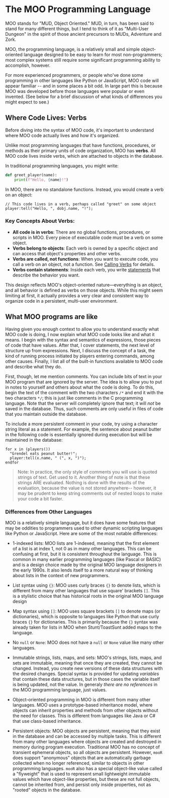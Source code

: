 # The MOO Programming Language

MOO stands for "MUD, Object Oriented." MUD, in turn, has been said to stand for many different things, but I tend to
think of it as "Multi-User Dungeon" in the spirit of those ancient precursors to MUDs, Adventure and Zork.

MOO, the programming language, is a relatively small and simple object-oriented language designed to be easy to learn
for most non-programmers; most complex systems still require some significant programming ability to accomplish,
however.

For more experienced programmers, or people who've done some programming in other languages like Python or JavaScript,
MOO code will appear familiar -- and in some places a bit odd. In large part this is because MOO was developed before
those languages were popular or even invented. (See below for a brief discussion of what kinds of differences you
might expect to see.)

## Where Code Lives: Verbs

Before diving into the syntax of MOO code, it's important to understand where MOO code actually lives and how it's
organized.

Unlike most programming languages that have functions, procedures, or methods as their primary units of code
organization, MOO has **verbs**. All MOO code lives inside verbs, which are attached to objects in the database.

In traditional programming languages, you might write:

```python
def greet_player(name):
    print(f"Hello, {name}!")
```

In MOO, there are no standalone functions. Instead, you would create a verb on an object:

```moo
// This code lives in a verb, perhaps called "greet" on some object
player:tell("Hello, ", dobj.name, "!");
```

### Key Concepts About Verbs:

- **All code is in verbs**: There are no global functions, procedures, or scripts in MOO. Every piece of executable code
  must be a verb on some object.
- **Verbs belong to objects**: Each verb is owned by a specific object and can access that object's properties and other
  verbs.
- **Verbs are called, not functions**: When you want to execute code, you call a verb on an object, not a function.
  See [Calling Verbs](the-moo-programming-language/calling-verbs.md) for details.
- **Verbs contain statements**: Inside each verb, you
  write [statements](the-moo-programming-language/moo-language-statements.md) that describe the behavior you want.

This design reflects MOO's object-oriented nature—everything is an object, and all behavior is defined as verbs on those
objects. While this might seem limiting at first, it actually provides a very clear and consistent way to organize code
in a persistent, multi-user environment.

## What MOO programs are like

Having given you enough context to allow you to understand exactly what MOO code is doing, I now explain what MOO code
looks like and what it means. I begin with the syntax and semantics of expressions, those pieces of code that have
values. After that, I cover statements, the next level of structure up from expressions. Next, I discuss the concept of
a task, the kind of running process initiated by players entering commands, among other causes. Finally, I list all of
the built-in functions available to MOO code and describe what they do.

First, though, let me mention comments. You can include bits of text in your MOO program that are ignored by the server.
The idea is to allow you to put in notes to yourself and others about what the code is doing. To do this, begin the text
of the comment with the two characters `/*` and end it with the two characters `*/`; this is just like comments in the C
programming language. Note that the server will completely ignore that text; it will _not_ be saved in the database.
Thus, such comments are only useful in files of code that you maintain outside the database.

To include a more persistent comment in your code, try using a character string literal as a statement. For example, the
sentence about peanut butter in the following code is essentially ignored during execution but will be maintained in the
database:

```
for x in (players())
  "Grendel eats peanut butter!";
  player:tell(x.name, " (", x, ")");
endfor
```

> Note: In practice, the only style of comments you will use is quoted strings of text. Get used to it. Another thing of
> note is that these strings ARE evaluated. Nothing is done with the results of the evaluation, because the value is not
> stored anywhere-- however, it may be prudent to keep string comments out of nested loops to make your code a bit
> faster.

### Differences from Other Languages

MOO is a relatively simple language, but it does have some features that may be oddities to programmers used to other
dynamic scripting languages like Python or JavaScript. Here are some of the most notable differences:

* 1-indexed lists: MOO lists are 1-indexed, meaning that the first element of a list is at index 1, not 0 as in many
  other languages. This can be confusing at first, but it is consistent throughout the language. This is common in many
  earlier programming languages (like Pascal or BASIC) and is a design choice made by the original MOO language
  designers in the early 1990s. It also lends itself to a more natural way of thinking about lists in the context of new
  programmers.

* List syntax using `{}`: MOO uses curly braces `{}` to denote lists, which is different from many other languages that
  use square' brackets `[]`. This is a stylistic choice that has historical roots in the original MOO language design

* Map syntax using `[]`: MOO uses square brackets `[]` to denote maps (or dictionaries), which is opposite to languages
  like Python that use curly braces `{}` for dictionaries. This is primarily because the `{}` syntax was already taken
  for lists in MOO when Stunt/ToastSunt added maps to the language.

* No `null` or `None`: MOO does not have a `null` or `None` value like many other languages.

* Immutable strings, lists, maps, and sets: MOO's strings, lists, maps, and sets are immutable, meaning that once they
  are created, they cannot be changed. Instead, you create new versions of these data structures with the desired
  changes. Special syntax is provided for updating *variables* that contain these data structures, but in those cases
  the variable itself is being updated, not the value. In generaly *there are no references* in the MOO programming
  language, just values.

* Object-oriented programming in MOO is different from many other languages. MOO uses a prototype-based
  inheritance model, where objects can inherit properties and methods from other objects without the need for classes.
  This is different from languages like Java or C# that use class-based inheritance.

* Persistent objects: MOO objects are persistent, meaning that they exist in the database and can be accessed by
  multiple tasks. This is different from many other languages where objects are created and destroyed in memory during
  program execution. Traditional MOO has no concept of transient ephemeral objects, so all objects are persistent.
  However, `mooR` does support "anonymous" objects that are automatically garbage collected when no longer referenced,
  similar to objects in other programming languages. `mooR` also has a special object-like value called a "flyweight"
  that is used to represent small lightweight immutable values which have object-like properties, but these are not
  full objects, cannot be inherited from, and persist only inside properties, not as
  "rooted" objects in the database.
